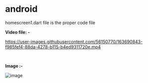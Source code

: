 # android

homescreen1.dart file is the proper code file 

**Video file: -**





https://user-images.githubusercontent.com/56150770/163690843-f985fef4-88da-4278-b115-b4ed9311720e.mp4


<br>

**Image :-**

![image](https://user-images.githubusercontent.com/56150770/163690860-e4d361b4-5532-43d0-a3f8-181ab3995f73.png)
